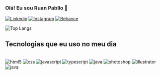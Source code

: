 ### Olá! Eu sou Ruan Pabllo 🫡

[![Linkedin](https://img.shields.io/badge/LinkedIn-0077B5?style=for-the-badge&logo=linkedin&logoColor=white)](https://www.linkedin.com/in/ruanpabllobc/)
[![Instagram](https://img.shields.io/badge/Instagram-E4405F?style=for-the-badge&logo=instagram&logoColor=white)](https://www.instagram.com/ruanpabllob/)
[![Behance](https://img.shields.io/badge/-Behance-blue?style=for-the-badge&logo=behance&logoColor=white)](https://www.behance.net/ruanpabllo)


![Top Langs](https://github-readme-stats.vercel.app/api/top-langs/?username=ruanpabllobc&layout=compact)

## Tecnologias que eu uso no meu dia

<div style="display: inline_block"><br/>
    <img align="center" alt="html5" src="https://img.shields.io/badge/HTML5-E34F26?style=for-the-badge&logo=html5&logoColor=white"/> 
    <img align="center" alt="css" src="https://img.shields.io/badge/CSS3-1572B6?style=for-the-badge&logo=css3&logoColor=white"/>
    <img align="center" alt="javascript" src="https://img.shields.io/badge/JavaScript-323330?style=for-the-badge&logo=javascript&logoColor=F7DF1E"/>
    <img align="center" alt="typescript" src="https://img.shields.io/badge/TypeScript-007ACC?style=for-the-badge&logo=typescript&logoColor=white"/>
    <img align="center" alt="java" src="https://img.shields.io/badge/Java-ED8B00?style=for-the-badge&logo=openjdk&logoColor=white"/> 
    <img align="center" alt="photoshop" src="https://img.shields.io/badge/Adobe%20Photoshop-31A8FF?style=for-the-badge&logo=Adobe%20Photoshop&logoColor=black"/> 
    <img align="center" alt="illustrator" src="https://img.shields.io/badge/Adobe%20Illustrator-FF9A00?style=for-the-badge&logo=adobe%20illustrator&logoColor=white"/> 
    <img align="center" alt="java" src="https://img.shields.io/badge/Figma-F24E1E?style=for-the-badge&logo=figma&logoColor=white"/>
</div>
